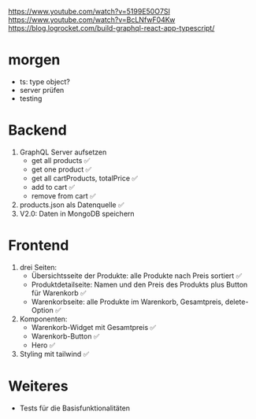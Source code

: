 https://www.youtube.com/watch?v=5199E50O7SI
<br>
https://www.youtube.com/watch?v=BcLNfwF04Kw
<br>
https://blog.logrocket.com/build-graphql-react-app-typescript/

# morgen
- ts: type object?
- server prüfen
- testing

# Backend
1. GraphQL Server aufsetzen
    - get all products ✅
    - get one product ✅
    - get all cartProducts, totalPrice ✅
    - add to cart ✅
    - remove from cart ✅
2. products.json als Datenquelle ✅
3. V2.0: Daten in MongoDB speichern

# Frontend
1. drei Seiten: 
    - Übersichtsseite der Produkte: alle Produkte nach Preis sortiert ✅
    - Produktdetailseite: Namen und den Preis des Produkts plus Button für Warenkorb ✅
    - Warenkorbseite: alle Produkte im Warenkorb, Gesamtpreis, delete-Option ✅
2. Komponenten:
    - Warenkorb-Widget mit Gesamtpreis ✅
    - Warenkorb-Button ✅
    - Hero ✅
3. Styling mit tailwind ✅

# Weiteres
- Tests für die Basisfunktionalitäten